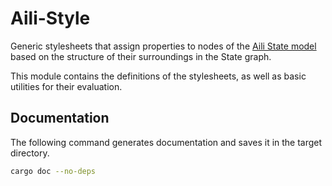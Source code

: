 # Aili-Style

Generic stylesheets that assign properties to nodes
of the [Aili State model](../model) based on the structure
of their surroundings in the State graph.

This module contains the definitions of the stylesheets,
as well as basic utilities for their evaluation.

## Documentation

The following command generates documentation and saves it
in the target directory.

```sh
cargo doc --no-deps
```

